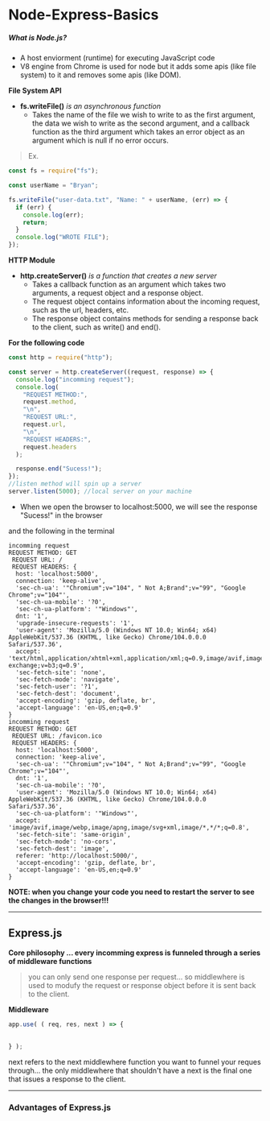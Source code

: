 # Node-Express-Basics

##### What is Node.js?

- A host enviorment (runtime) for executing JavaScript code
- V8 engine from Chrome is used for node but it adds some apis (like file system) to it and removes some apis (like DOM).

**File System API**

- **fs.writeFile()** _is an asynchronous function_
  - Takes the name of the file we wish to write to as the first argument, the data we wish to write as the second argument, and a callback function as the third argument which takes an error object as an argument which is null if no error occurs.

> Ex.

```javascript
const fs = require("fs");

const userName = "Bryan";

fs.writeFile("user-data.txt", "Name: " + userName, (err) => {
  if (err) {
    console.log(err);
    return;
  }
  console.log("WROTE FILE");
});
```

**HTTP Module**

- **http.createServer()** _is a function that creates a new server_
  - Takes a callback function as an argument which takes two arguments, a request object and a response object.
  - The request object contains information about the incoming request, such as the url, headers, etc.
  - The response object contains methods for sending a response back to the client, such as write() and end().

**For the following code**

```javascript
const http = require("http");

const server = http.createServer((request, response) => {
  console.log("incomming request");
  console.log(
    "REQUEST METHOD:",
    request.method,
    "\n",
    "REQUEST URL:",
    request.url,
    "\n",
    "REQUEST HEADERS:",
    request.headers
  );

  response.end("Sucess!");
});
//listen method will spin up a server
server.listen(5000); //local server on your machine
```

- When we open the browser to localhost:5000, we will see the response "Sucess!" in the browser

and the following in the terminal

```
incomming request
REQUEST METHOD: GET
 REQUEST URL: /
 REQUEST HEADERS: {
  host: 'localhost:5000',
  connection: 'keep-alive',
  'sec-ch-ua': '"Chromium";v="104", " Not A;Brand";v="99", "Google Chrome";v="104"',
  'sec-ch-ua-mobile': '?0',
  'sec-ch-ua-platform': '"Windows"',
  dnt: '1',
  'upgrade-insecure-requests': '1',
  'user-agent': 'Mozilla/5.0 (Windows NT 10.0; Win64; x64) AppleWebKit/537.36 (KHTML, like Gecko) Chrome/104.0.0.0 Safari/537.36',
  accept: 'text/html,application/xhtml+xml,application/xml;q=0.9,image/avif,image/webp,image/apng,*/*;q=0.8,application/signed-exchange;v=b3;q=0.9',
  'sec-fetch-site': 'none',
  'sec-fetch-mode': 'navigate',
  'sec-fetch-user': '?1',
  'sec-fetch-dest': 'document',
  'accept-encoding': 'gzip, deflate, br',
  'accept-language': 'en-US,en;q=0.9'
}
incomming request
REQUEST METHOD: GET
 REQUEST URL: /favicon.ico
 REQUEST HEADERS: {
  host: 'localhost:5000',
  connection: 'keep-alive',
  'sec-ch-ua': '"Chromium";v="104", " Not A;Brand";v="99", "Google Chrome";v="104"',
  dnt: '1',
  'sec-ch-ua-mobile': '?0',
  'user-agent': 'Mozilla/5.0 (Windows NT 10.0; Win64; x64) AppleWebKit/537.36 (KHTML, like Gecko) Chrome/104.0.0.0 Safari/537.36',
  'sec-ch-ua-platform': '"Windows"',
  accept: 'image/avif,image/webp,image/apng,image/svg+xml,image/*,*/*;q=0.8',
  'sec-fetch-site': 'same-origin',
  'sec-fetch-mode': 'no-cors',
  'sec-fetch-dest': 'image',
  referer: 'http://localhost:5000/',
  'accept-encoding': 'gzip, deflate, br',
  'accept-language': 'en-US,en;q=0.9'
}
```

**NOTE: when you change your code you need to restart the server to see the changes in the browser!!!**

---

## Express.js


**Core philosophy ... every incomming express is funneled through a series of middleware functions**

> you can only send one response per request... so middlewhere is used to modufy the request or response object before it is sent back to the client.


**Middleware**
```js
app.use( ( req, res, next ) => { 
    
    
} );

```

next refers to the next middlewhere function you want to funnel your reques through... the only middlewhere that shouldn't have a next is the final one that issues a response to the client.


---

### Advantages of Express.js


